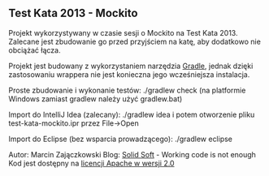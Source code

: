 ## Test Kata 2013 - Mockito

Projekt wykorzystywany w czasie sesji o Mockito na Test Kata 2013. Zalecane jest zbudowanie go przed przyjściem
na katę, aby dodatkowo nie obciążać łącza.

Projekt jest budowany z wykorzystaniem narzędzia [Gradle](http://www.gradle.org/), jednak dzięki zastosowaniu wrappera
nie jest konieczna jego wcześniejsza instalacja.

Proste zbudowanie i wykonanie testów:
./gradlew check
(na platformie Windows zamiast gradlew należy użyć gradlew.bat)

Import do IntelliJ Idea (zalecany):
./gradlew idea
i potem otworzenie pliku test-kata-mockito.ipr przez File->Open

Import do Eclipse (bez wsparcia prowadzącego):
./gradlew eclipse

Autor: Marcin Zajączkowski
Blog: [Solid Soft](http://blog.solidsoft.info/) - Working code is not enough
Kod jest dostępny na [licencji Apache w wersji 2.0](https://www.apache.org/licenses/LICENSE-2.0.txt)
